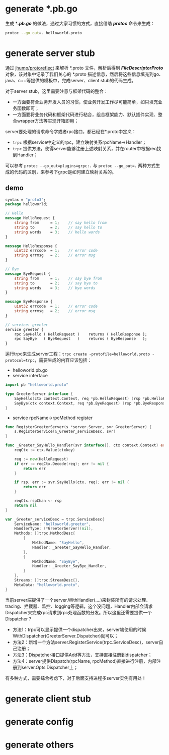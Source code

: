 # generate *.pb.go

生成 ****.pb.go*** 的做法，通过大家习惯的方式，直接借助 ***protoc*** 命令来生成：
```bash
protoc --go_out=. helloworld.proto
```

# generate server stub

通过 [jhump/protoreflect]() 来解析 *.proto 文件，解析后得到 ***FileDescriptorProto*** 对象，该对象中记录了我们关心的 *.proto 描述信息，然后将这些信息填充到go、java、c++等提供的模板中，完成server、client stub的代码生成。

对于server stub，这里需要注意与框架代码的整合：
- 一方面要符合业务开发人员的习惯，使业务开发工作尽可能简单，如只填充业务函数即可；
- 一方面要将业务代码和框架代码进行粘合，组合框架能力、默认插件实现、整合wrapper方法等实现开箱即用；

server要处理的请求命令字或者rpc接口，都已经在*.proto中定义：
- `trpc` 根据service中定义的rpc，建立映射关系rpcName->Handler；
- `trpc` 提供方法，使得server能够注册上述映射关系，并在router中根据req找到Handler；

可以参考 `protoc --go_out=plugins=grpc:.` 与 `protoc --go_out=.` 两种方式生成的代码的区别，来参考下grpc是如何建立映射关系的。

## demo

```protobuf
syntax = "proto3";
package helloworld;

// Hello
message HelloRequest {
    string from     = 1;    // say hello from
    string to       = 2;    // say hello to
    string words    = 3;    // hello words
}

message HelloResponse {
    uint32 errcode  = 1;    // error code
    string errmsg   = 2;    // error msg
}

// Bye
message ByeRequest {
    string from     = 1;    // say bye from
    string to       = 2;    // say bye to
    string words    = 3;    // bye words
}

message ByeResponse {
    uint32 errcode  = 1;    // error code
    string errmsg   = 2;    // error msg
}

// service: greeter
service greeter {
    rpc SayHello ( HelloRequest )    returns ( HelloResponse );
    rpc SayBye   ( ByeRequest   )    returns ( ByeResponse   );
}
```

运行trpc来生成server工程：`trpc create -protofile=helloworld.proto -protocol=trpc`，需要生成的内容应该包括：

- helloworld.pb.go
- service interface

```go
import pb "helloworld.proto"

type GreeterServer interface {
    SayHello(ctx context.Context, req *pb.HelloRequest) (rsp *pb.HelloResponse, error)
    SayBye(ctx context.Context, req *pb.ByeRequest) (rsp *pb.ByeResponse, error)
}
```

- service rpcName->rpcMethod register 

```go
func RegisterGreeterServer(s *server.Server, svr GreeterServer) {
    s.RegisterService(&_Greeter_serviceDesc, svr)
}

func _Greeter_SayHello_Handler(svr interface{}, ctx context.Context) error {
    reqCtx := ctx.Value(ctxkey)

    req := new(HelloRequest)
    if err := reqCtx.Decode(req); err != nil {
        return err
    }

    if rsp, err := svr.SayHello(ctx, req); err != nil {
        return err
    }

    reqCtx.rspChan <- rsp
    return nil
}

var _Greeter_serviceDesc = trpc.ServiceDesc{
    ServiceName: "helloworld.greeter",
    HandlerType: (*GreeterServer)(nil),
    Methods: []trpc.MethodDesc{
        {
            MethodName: "SayHello",
            Handler: _Greeter_SayHello_Handler,
        },
        {
            MethodName: "SayBye",
            Handler: _Greeter_SayBye_Handler,
        }
    },
    Streams: []trpc.StreamDesc{},
    MetaData: "helloworld.proto",
}

```

当前server端提供了一个server.WithHandler(....)来封装所有的请求处理、tracing、拦截器、监控、logging等逻辑，这个没问题，Handler内部会请求Dispatcher来完成rpc请求到rpc处理函数的分发。所以这里还需要提供一个Dispatcher？

- 方法1：trpc可以显示提供一个dispatcher出来，server端使用的时候WithDispatcher(GreeterServer.Dispatcher)就可以；
- 方法2：新增一个方法server.RegisterService(trpc.ServiceDesc)，server自己注册；
- 方法3：Dispatcher接口提供Add等方法，支持直接注册到dispatcher；
- 方法4：server提供Dispatch(rpcName, rpcMethod)直接进行注册，内部注册到server.Opts.Dispatcher上；

有多种方式，需要综合考虑下，对于后面支持进程多server实例有用处！

# generate client stub

# generate config 

# generate others
